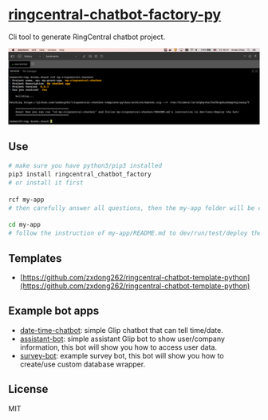 # [ringcentral-chatbot-factory-py](https://github.com/zxdong262/ringcentral-chatbot-factory-py)

Cli tool to generate RingCentral chatbot project.

![screenshot](screenshots/cli.png)

## Use

```bash
# make sure you have python3/pip3 installed
pip3 install ringcentral_chatbot_factory
# or install it first

rcf my-app
# then carefully answer all questions, then the my-app folder will be created

cd my-app
# follow the instruction of my-app/README.md to dev/run/test/deploy the bot
```

## Templates

- [https://github.com/zxdong262/ringcentral-chatbot-template-python](https://github.com/zxdong262/ringcentral-chatbot-template-python)

## Example bot apps

- [date-time-chatbot](https://github.com/zxdong262/ringcentral-date-time-chatbot): simple Glip chatbot that can tell time/date.
- [assistant-bot](https://github.com/zxdong262/ringcentral-assistant-bot): simple assistant Glip bot to show user/company information, this bot will show you how to access user data.
- [survey-bot](https://github.com/zxdong262/ringcentral-survey-bot): example survey bot, this bot will show you how to create/use custom database wrapper.

## License

MIT
